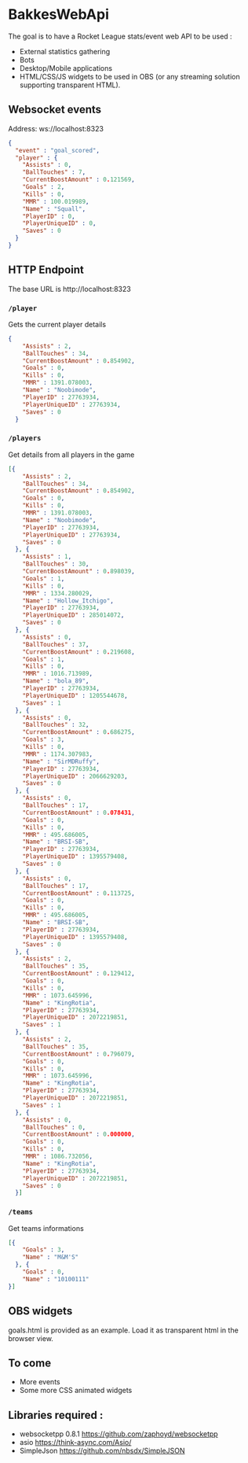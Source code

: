 # BakkesWebApi

The goal is to have a Rocket League stats/event web API to be used : 

- External statistics gathering
- Bots
- Desktop/Mobile applications
- HTML/CSS/JS widgets to be used in OBS (or any streaming solution supporting transparent HTML).

## Websocket events

Address: ws://localhost:8323

```json
{
  "event" : "goal_scored",
  "player" : {
    "Assists" : 0,
    "BallTouches" : 7,
    "CurrentBoostAmount" : 0.121569,
    "Goals" : 2,
    "Kills" : 0,
    "MMR" : 100.019989,
    "Name" : "Squall",
    "PlayerID" : 0,
    "PlayerUniqueID" : 0,
    "Saves" : 0
  }
}
```

## HTTP Endpoint

The base URL is http://localhost:8323

### `/player`

Gets the current player details

```json
{
    "Assists" : 2,
    "BallTouches" : 34,
    "CurrentBoostAmount" : 0.854902,
    "Goals" : 0,
    "Kills" : 0,
    "MMR" : 1391.078003,
    "Name" : "Noobimode",
    "PlayerID" : 27763934,
    "PlayerUniqueID" : 27763934,
    "Saves" : 0
  }
```

### `/players`

Get details from all players in the game

```json
[{
    "Assists" : 2,
    "BallTouches" : 34,
    "CurrentBoostAmount" : 0.854902,
    "Goals" : 0,
    "Kills" : 0,
    "MMR" : 1391.078003,
    "Name" : "Noobimode",
    "PlayerID" : 27763934,
    "PlayerUniqueID" : 27763934,
    "Saves" : 0
  }, {
    "Assists" : 1,
    "BallTouches" : 30,
    "CurrentBoostAmount" : 0.898039,
    "Goals" : 1,
    "Kills" : 0,
    "MMR" : 1334.280029,
    "Name" : "Hollow_Itchigo",
    "PlayerID" : 27763934,
    "PlayerUniqueID" : 285014072,
    "Saves" : 0
  }, {
    "Assists" : 0,
    "BallTouches" : 37,
    "CurrentBoostAmount" : 0.219608,
    "Goals" : 1,
    "Kills" : 0,
    "MMR" : 1016.713989,
    "Name" : "bola_89",
    "PlayerID" : 27763934,
    "PlayerUniqueID" : 1205544678,
    "Saves" : 1
  }, {
    "Assists" : 0,
    "BallTouches" : 32,
    "CurrentBoostAmount" : 0.686275,
    "Goals" : 3,
    "Kills" : 0,
    "MMR" : 1174.307983,
    "Name" : "SirMDRuffy",
    "PlayerID" : 27763934,
    "PlayerUniqueID" : 2066629203,
    "Saves" : 0
  }, {
    "Assists" : 0,
    "BallTouches" : 17,
    "CurrentBoostAmount" : 0.078431,
    "Goals" : 0,
    "Kills" : 0,
    "MMR" : 495.686005,
    "Name" : "BRSI-SB",
    "PlayerID" : 27763934,
    "PlayerUniqueID" : 1395579408,
    "Saves" : 0
  }, {
    "Assists" : 0,
    "BallTouches" : 17,
    "CurrentBoostAmount" : 0.113725,
    "Goals" : 0,
    "Kills" : 0,
    "MMR" : 495.686005,
    "Name" : "BRSI-SB",
    "PlayerID" : 27763934,
    "PlayerUniqueID" : 1395579408,
    "Saves" : 0
  }, {
    "Assists" : 2,
    "BallTouches" : 35,
    "CurrentBoostAmount" : 0.129412,
    "Goals" : 0,
    "Kills" : 0,
    "MMR" : 1073.645996,
    "Name" : "KingRotia",
    "PlayerID" : 27763934,
    "PlayerUniqueID" : 2072219851,
    "Saves" : 1
  }, {
    "Assists" : 2,
    "BallTouches" : 35,
    "CurrentBoostAmount" : 0.796079,
    "Goals" : 0,
    "Kills" : 0,
    "MMR" : 1073.645996,
    "Name" : "KingRotia",
    "PlayerID" : 27763934,
    "PlayerUniqueID" : 2072219851,
    "Saves" : 1
  }, {
    "Assists" : 0,
    "BallTouches" : 0,
    "CurrentBoostAmount" : 0.000000,
    "Goals" : 0,
    "Kills" : 0,
    "MMR" : 1086.732056,
    "Name" : "KingRotia",
    "PlayerID" : 27763934,
    "PlayerUniqueID" : 2072219851,
    "Saves" : 0
  }]
```

### `/teams`

Get teams informations

```json
[{
    "Goals" : 3,
    "Name" : "M&M'S"
  }, {
    "Goals" : 0,
    "Name" : "10100111"
}]
```

## OBS widgets

goals.html is provided as an example. Load it as transparent html in the browser view.

## To come

- More events
- Some more CSS animated widgets

## Libraries required :

- websocketpp 0.8.1 https://github.com/zaphoyd/websocketpp
- asio https://think-async.com/Asio/
- SimpleJson https://github.com/nbsdx/SimpleJSON
